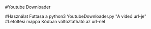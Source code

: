 #Youtube Downloader

#Használat
Futtasa a python3 YoutubeDownloader.py "A videó url-je"
#Letöltési mappa
Kódban változtatható az url-nél
